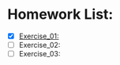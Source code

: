 # Homework List:
- [x] [Exercise_01:](https://www.zybuluo.com/zneghaowhu/note/497776)
- [ ] Exercise_02:
- [ ] Exercise_03:
